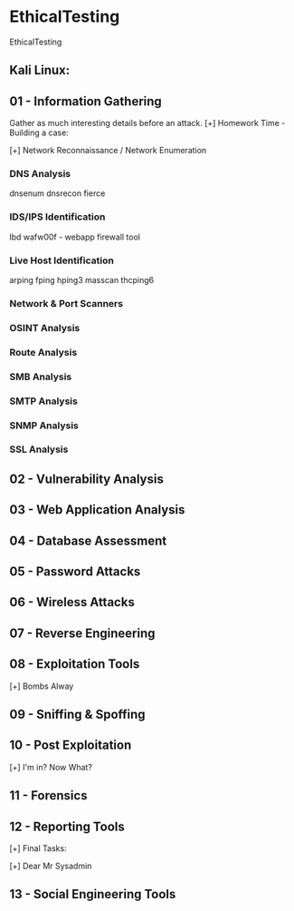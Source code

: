 # EthicalTesting
EthicalTesting

## Kali Linux:
## 01 - Information Gathering

Gather as much interesting details before an attack.
[+] Homework Time - Building a case:

[+] Network Reconnaissance / Network Enumeration

### DNS Analysis

dnsenum
dnsrecon
fierce

### IDS/IPS Identification

lbd
wafw00f - webapp firewall tool

### Live Host Identification

arping
fping
hping3
masscan
thcping6

### Network & Port Scanners
### OSINT Analysis
### Route Analysis
### SMB Analysis
### SMTP Analysis
### SNMP Analysis
### SSL Analysis


## 02 - Vulnerability Analysis
## 03 - Web Application Analysis
## 04 - Database Assessment
## 05 - Password Attacks
## 06 - Wireless Attacks
## 07 - Reverse Engineering
## 08 - Exploitation Tools

[+] Bombs Alway

## 09 - Sniffing & Spoffing
## 10 - Post Exploitation

[+] I'm in? Now What?

## 11 - Forensics
## 12 - Reporting Tools

[+] Final Tasks: 

[+] Dear Mr Sysadmin

## 13 - Social Engineering Tools
